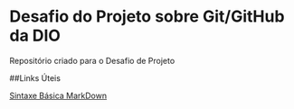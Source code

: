 # Desafio do Projeto sobre Git/GitHub da DIO
Repositório criado para o Desafio de Projeto

##Links Úteis

[Sintaxe Básica MarkDown](https://www.markdownguide.org/basic-syntax/)
